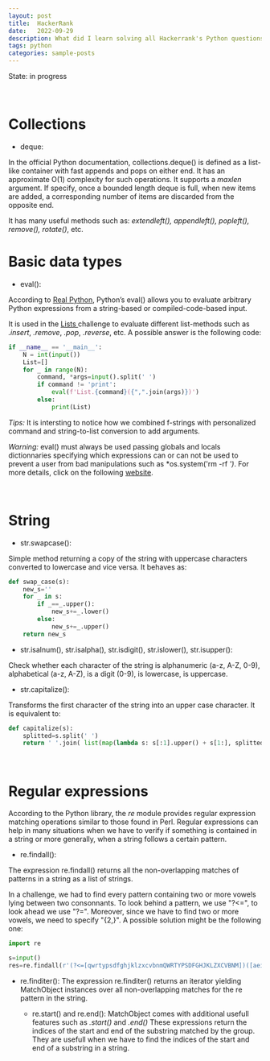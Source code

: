 ```yaml
---
layout: post
title:  HackerRank
date:   2022-09-29
description: What did I learn solving all Hackerrank's Python questions ?
tags: python
categories: sample-posts
---
```


State: in progress

<p> <br> </p>

# Collections

- deque:

In the official Python documentation, collections.deque() is defined as a 
list-like container with fast appends and pops on either end. It has an approximate
O(1) complexity for such operations. It supports a *maxlen* argument. If specify, 
once a bounded length deque is full, when new items are added, a corresponding 
number of items are discarded from the opposite end. 

It has many useful methods such as: *extendleft(), appendleft(), popleft(), 
remove(), rotate()*, etc.

# Basic data types

- eval(): 

According to <a href="https://realpython.com/python-eval-function/"> Real Python</a>, 
Python’s eval() allows you to evaluate arbitrary Python expressions from a 
string-based or compiled-code-based input.

It is used in the <a href="https://www.hackerrank.com/challenges/python-lists/submissions/code/293800673">Lists </a> 
challenge to evaluate different list-methods such as *.insert*, *.remove*, *.pop*, *.reverse*, etc. 
A possible answer is the following code:

```python 
if __name__ == '__main__':
    N = int(input())
    List=[]
    for _ in range(N):
        command, *args=input().split(' ')
        if command != 'print':
            eval(f'List.{command}({",".join(args)})')
        else:
            print(List)
```

*Tips:* It is intersting to notice how we combined f-strings with personalized command and 
string-to-list conversion to add arguments.

*Warning:* eval() must always be used passing globals and locals dictionnaries 
specifying which expressions can or can not be used to prevent a user from bad 
manipulations such as *os.system('rm -rf *')*. For more details, click on 
the following <a href=https://www.programiz.com/python-programming/methods/built-in/eval>website</a>.


<p> <br> </p>

# String

- str.swapcase():

Simple method returning a copy of the string with uppercase characters converted 
to lowercase and vice versa. It behaves as:

```python 
def swap_case(s):
    new_s=''
    for _ in s:
        if _==_.upper():
            new_s+=_.lower()
        else:
            new_s+=_.upper()
    return new_s
```

- str.isalnum(), str.isalpha(), str.isdigit(), str.islower(), str.isupper():

Check whether each character of the string is alphanumeric (a-z, A-Z, 0-9), 
alphabetical (a-z, A-Z), is a digit (0-9), is lowercase, is uppercase.

- str.capitalize():
  
Transforms the first character of the string into an upper case character. 
It is equivalent to:

```python 
def capitalize(s):
    splitted=s.split(' ')
    return ' '.join( list(map(lambda s: s[:1].upper() + s[1:], splitted)) )
```

<p> <br> </p>

# Regular expressions

According to the Python library, the *re* module provides regular expression 
matching operations similar to those found in Perl. Regular expressions can help 
in many situations when we have to verify if something is contained in a string or 
more generally, when a string follows a certain pattern.

- re.findall():

The expression re.findall() returns all the non-overlapping matches of patterns 
in a string as a list of strings.

In a challenge, we had to find every pattern containing two or more vowels lying between
two consonnants. To look behind a pattern, we use "?<=", to look ahead we use "?=".
Moreover, since we have to find two or more vowels, we need to specify "{2,}". 
A possible solution might be the following one:

```python
import re

s=input()
res=re.findall(r'(?<=[qwrtypsdfghjklzxcvbnmQWRTYPSDFGHJKLZXCVBNM])([aeiouAEIUO]{2,})(?=[qwrtypsdfghjklzxcvbnmQWRTYPSDFGHJKLZXCVBNM])', s)
```

- re.finditer():
The expression re.finditer() returns an iterator yielding MatchObject instances 
over all non-overlapping matches for the re pattern in the string. 

    - re.start() and re.end(): MatchObject comes with additional usefull features such as *.start()* and *.end()*
These expressions return the indices of the start and end of the substring 
matched by the group. They are usefull when we have to find the indices of the 
start and end of a substring in a string.